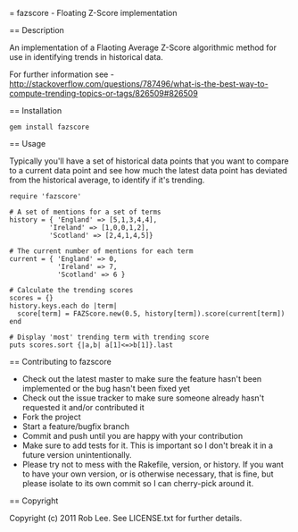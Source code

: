 = fazscore - Floating Z-Score implementation

== Description

An implementation of a Flaoting Average Z-Score algorithmic method for use in identifying trends in historical data.

For further information see - http://stackoverflow.com/questions/787496/what-is-the-best-way-to-compute-trending-topics-or-tags/826509#826509

== Installation

    gem install fazscore

== Usage

Typically you'll have a set of historical data points that you want to compare to a current data point and see how much the latest data point has deviated from the historical average, to identify if it's trending.

    require 'fazscore'

    # A set of mentions for a set of terms
    history = { 'England' => [5,1,3,4,4],
              'Ireland' => [1,0,0,1,2],
              'Scotland' => [2,4,1,4,5]}

    # The current number of mentions for each term
    current = { 'England' => 0,
                'Ireland' => 7,
                'Scotland' => 6 }

    # Calculate the trending scores
    scores = {}
    history.keys.each do |term|
      score[term] = FAZScore.new(0.5, history[term]).score(current[term])
    end

    # Display 'most' trending term with trending score
    puts scores.sort {|a,b| a[1]<=>b[1]}.last

== Contributing to fazscore
 
* Check out the latest master to make sure the feature hasn't been implemented or the bug hasn't been fixed yet
* Check out the issue tracker to make sure someone already hasn't requested it and/or contributed it
* Fork the project
* Start a feature/bugfix branch
* Commit and push until you are happy with your contribution
* Make sure to add tests for it. This is important so I don't break it in a future version unintentionally.
* Please try not to mess with the Rakefile, version, or history. If you want to have your own version, or is otherwise necessary, that is fine, but please isolate to its own commit so I can cherry-pick around it.

== Copyright

Copyright (c) 2011 Rob Lee. See LICENSE.txt for further details.

